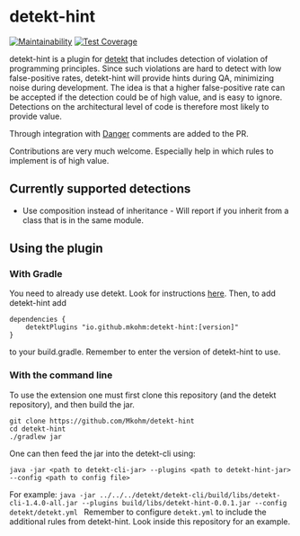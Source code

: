 # detekt-hint
[![Maintainability](https://api.codeclimate.com/v1/badges/307995daba5f21506f4d/maintainability)](https://codeclimate.com/github/Mkohm/detekt-hint/maintainability) [![Test Coverage](https://api.codeclimate.com/v1/badges/307995daba5f21506f4d/test_coverage)](https://codeclimate.com/github/Mkohm/detekt-hint/test_coverage)

detekt-hint is a plugin for [detekt](https://github.com/arturbosch/detekt) that includes detection of violation of programming principles. Since such violations are hard to detect with low false-positive rates, detekt-hint will provide hints during QA, minimizing noise during development. The idea is that a higher false-positive rate can be accepted if the detection could be of high value, and is easy to ignore. Detections on the architectural level of code is therefore most likely to provide value.

Through integration with [Danger](https://github.com/danger/danger) comments are added to the PR.

Contributions are very much welcome. Especially help in which rules to implement is of high value.

## Currently supported detections
- Use composition instead of inheritance - Will report if you inherit from a class that is in the same module.

## Using the plugin

### With Gradle
You need to already use detekt. Look for instructions [here](https://github.com/arturbosch/detekt). Then, to add detekt-hint add 
```
dependencies {
    detektPlugins "io.github.mkohm:detekt-hint:[version]"
}
```
to your build.gradle. Remember to enter the version of detekt-hint to use.

### With the command line
To use the extension one must first clone this repository (and the detekt repository), and then build the jar.
```
git clone https://github.com/Mkohm/detekt-hint
cd detekt-hint
./gradlew jar
```

One can then feed the jar into the detekt-cli using: 
```
java -jar <path to detekt-cli-jar> --plugins <path to detekt-hint-jar> --config <path to config file>
```
For example: `java -jar ../../../detekt/detekt-cli/build/libs/detekt-cli-1.4.0-all.jar --plugins build/libs/detekt-hint-0.0.1.jar --config detekt/detekt.yml
`
Remember to configure `detekt.yml` to include the additional rules from detekt-hint. Look inside this repository for an example.
